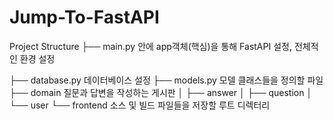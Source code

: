 # Jump-To-FastAPI

Project Structure
├── main.py        안에 app객체(핵심)을 통해 FastAPI 설정, 전체적인 환경 설정

├── database.py   데이터베이스 설정
├── models.py     모델 클래스들을 정의할 파일
├── domain        질문과 답변을 작성하는 게시판
│   ├── answer
│   ├── question
│   └── user
└── frontend       소스 및 빌드 파일들을 저장할 루트 디렉터리
